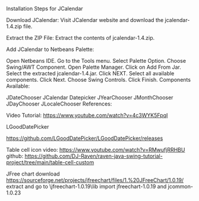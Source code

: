 
Installation Steps for JCalendar

Download JCalendar:
Visit JCalendar website and download the jcalendar-1.4.zip file.

Extract the ZIP File:
Extract the contents of jcalendar-1.4.zip.

Add JCalendar to Netbeans Palette:

Open Netbeans IDE.
Go to the Tools menu.
Select Palette Option.
Choose Swing/AWT Component.
Open Palette Manager.
Click on Add From Jar.
Select the extracted jcalendar-1.4.jar.
Click NEXT.
Select all available components.
Click Next.
Choose Swing Controls.
Click Finish.
Components Available:

JDateChooser
JCalendar
Datepicker
JYearChooser
JMonthChooser
JDayChooser
JLocaleChooser
References:

Video Tutorial: https://www.youtube.com/watch?v=4c3WYK5FpqI


LGoodDatePicker

https://github.com/LGoodDatePicker/LGoodDatePicker/releases

Table cell icon
video: https://www.youtube.com/watch?v=RMwufjRRHBU
github: https://github.com/DJ-Raven/raven-java-swing-tutorial-project/tree/main/table-cell-custom


JFree chart
download https://sourceforge.net/projects/jfreechart/files/1.%20JFreeChart/1.0.19/
extract and go to \jfreechart-1.0.19\lib
import jfreechart-1.0.19 and jcommon-1.0.23